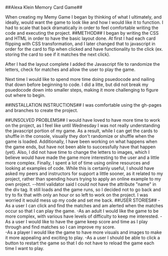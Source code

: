 ##Alexa Klein Memory Card Game##

When creating my Memy Game I began by thinking of what I ultimately, and ideally, would want the game to look like and how I would like it to function. I had to scale that back dramatically in order to feel comfortable writing the code and executing the project.
##METHOD##
I began by writing the CSS and HTML in order to have the basic layout done. At first I had each card flipping with CSS transformation, and I later changed that to javascript in order for the card to flip when clicked and have functionality to the click (ex. storing the card to see if it matches the next click).

After I had the layout complete I added the Javascript file to randomize the letters, check for matches and allow the user to play the game.

Next time I would like to spend more time doing psuedocode and nailing that down before beginning to code. I did a litte, but did not break my psuedocode down into smaller steps, making it more challenging to figure out where to begin.

##INSTALLATION INSTRUCTIONS##
I was comfortable using the gh-pages and branches to create the project.

##UNSOLVED PROBLEMS##
I would have loved to have more time to work on the project, as I feel like until Wednesday I was not really understanding the javascript portion of my game. As a result, while I can get the cards to shuffle in the console, visually they don't randomize or shuffle when the game is loaded. Additionally, I have been working on what happens when the game ends, but have not been able to successfully have that happen (yet). Also, I did not have time to change the letters to images, which I believe would have made the game more interesting to the user and a little more complex. Finally, I spent a lot of time using online resources and looking at examples of code. While this is certainly useful, I should have asked my peers and instructors for support a little sooner, as it related to my project, rather than spending hours trying to apply an online example to my own project.
--html validator said I could not have the attribute "name" in the div tag. It still loads and the game runs, so I decided not to go back and try to fix that with only an hour or so left to work on the project. I was worried it would mess up my code and set me back. 
##USER STORIES##
-As a user I can click and find the matches and am alerted when the matches occur so that I can play the game.
-As an adult I would like the game to be more complex, with various have levels of difficulty to keep me interested.
-As a user I would like to have the game keep score and time as I play through and find matches so I can improve my score.  
-As a player I would like the game to have more visuals and images to make it more appealing and exciting to play.
-As a user I should be able to click a button to restart the game so that I do not have to reload the game each time I want to play.  
